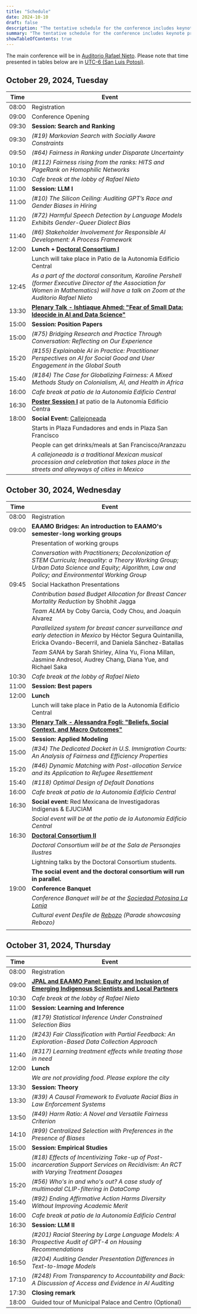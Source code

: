 ```yaml
---
title: "Schedule"
date: 2024-10-10
draft: false
description: "The tentative schedule for the conference includes keynote presentations, and panel discussions, offering attendees an overview of what to expect from the event."
summary: "The tentative schedule for the conference includes keynote presentations, and panel discussions, offering attendees an overview of what to expect from the event."
showTableOfContents: true
---
```


The main conference will be in [Auditorio Rafael Nieto](../venue/). Please note that time presented in tables below are in [UTC-6 (San Luis Potosi)](https://www.worldtimebuddy.com/mexico-san-luis-potosi-to-est).

## October 29, 2024, Tuesday

| Time       | Event                          |
|------------|--------------------------------|
| 08:00      | Registration                   |
| 09:00      | Conference Opening             |
| 09:30      | **Session: Search and Ranking**|
| 09:30      | *(#19) Markovian Search with Socially Aware Constraints*                                |
| 09:50      | *(#64) Fairness in Ranking under Disparate Uncertainty*                                 |
| 10:10      | *(#112) Fairness rising from the ranks: HITS and PageRank on Homophilic Networks*                                     |
| 10:30      | *Cafe break at the lobby of Rafael Nieto*                                    |
| 11:00      | **Session: LLM I**             |
| 11:00      | *(#10) The Silicon Ceiling: Auditing GPT’s Race and Gender Biases in Hiring*              |
| 11:20      | *(#72) Harmful Speech Detection by Language Models Exhibits Gender-Queer Dialect Bias*                                         |
| 11:40      | *(#6) Stakeholder Involvement for Responsible AI Development: A Process Framework*        |
| 12:00      | **Lunch + [Doctoral Consortium I](../../cfp/doctoral-consortium/)**                       |
|            | Lunch will take place in Patio de la Autonomía Edificio Central                         |
| 12:45      | *As a part of the doctoral consoritum, Karoline Pershell (former Executive Director of the Association for Women in Mathematics) will have a talk on Zoom at the Auditorio Rafael Nieto*                                        |
| 13:30      | **[Plenary Talk - Ishtiaque Ahmed: "Fear of Small Data: Ideocide in AI and Data Science"](../invited_speakers/)**                              |
| 15:00      | **Session: Position Papers**   |
| 15:00      | *(#75) Bridging Research and Practice Through Conversation: Reflecting on Our Experience*         |
| 15:20      | *(#155) Explainable AI in Practice: Practitioner Perspectives on AI for Social Good and User Engagement in the Global South*                                 |
| 15:40      | *(#184) The Case for Globalizing Fairness: A Mixed Methods Study on Colonialism, AI, and Health in Africa*                                       |
| 16:00      | *Cafe break at patio de la Autonomía Edificio Central*                                    |
| 16:30      | **[Poster Session I](../accepted_posters/)** at patio de la Autonomía Edificio Centra                                        |
| 18:00      | **Social Event:** [Callejoneada](https://en.wikipedia.org/wiki/Tuna_(music))              |
|            | Starts in Plaza Fundadores and ends in Plaza San Francisco                                |
|            | People can get drinks/meals at San Francisco/Aranzazu                                     |
|            | *A callejoneada is a traditional Mexican musical procession and celebration that takes place in the streets and alleyways of cities in Mexico*                                                                           |



## October 30, 2024, Wednesday

| Time       | Event                         |
|------------|-------------------------------|
| 08:00      | Registration                  |
| 09:00      | **EAAMO Bridges: An introduction to EAAMO's semester-long working groups**                |
|            | Presentation of working groups                                                            |
|            | *Conversation with Practitioners; Decolonization of STEM Curricula; Inequality: a Theory Working Group; Urban Data Science and Equity; Algorithm, Law and Policy; and Environmental Working Group*                                                         |
| 09:45      | Social Hackathon Presentations                                                            |
|            | *Contribution based Budget Allocation for Breast Cancer Mortality Reduction* by Shobhit Jagga                                                                                                    |
|            | *Team ALMA* by Coby Garcia, Cody Chou, and Joaquin Alvarez                                                                                                  |
|            | *Parallelized system for breast cancer surveillance and early detection in Mexico* by Héctor Segura Quintanilla, Ericka Ovando-Becerril, and Daniela Sánchez-Batallas                                                                                         |
|            | *Team SANA* by Sarah Shirley, Alina Yu, Fiona Millan, Jasmine Andresol, Audrey Chang,  Diana Yue, and Richael Saka                                                                                                     |
| 10:30      | *Cafe break at the lobby of Rafael Nieto*                                                 |
| 11:00      | **Session: Best papers**      |
| 12:00      | **Lunch**                     |
|            | Lunch will take place in Patio de la Autonomía Edificio Central                           |
| 13:30      | **[Plenary Talk - Alessandra Fogli: "Beliefs, Social Context, and Macro Outcomes"](../invited_speakers/)**                               |
| 15:00      | **Session: Applied Modeling** |
| 15:00      | *(#34) The Dedicated Docket in U.S. Immigration Courts: An Analysis of Fairness and Efficiency Properties*                                  |
| 15:20      | *(#46) Dynamic Matching with Post-allocation Service and its Application to Refugee Resettlement*                                |
| 15:40      | *(#118) Optimal Design of Default Donations*                                              |
| 16:00      | *Cafe break at patio de la Autonomía Edificio Central*                                    |
| 16:30      | **Social event:** Red Mexicana de Investigadoras Indígenas & EJUCIAM                      |
|            | *Social event will be at the patio de la Autonomía Edificio Central*                      |
| 16:30      | **[Doctoral Consortium II](../../cfp/doctoral-consortium/)**                              |
|            | *Doctoral Consortium will be at the Sala de Personajes Ilustres*                          |
|            | Lightning talks by the Doctoral Consortium students.                                      |
|            | **The social event and the doctoral consortium will run in parallel.**                             |
| 19:00      | **Conference Banquet**        |
|            | *Conference Banquet will be at the [Sociedad Potosina La Lonja](https://es.wikipedia.org/wiki/Sociedad_Potosina_La_Lonja)*                 |
|            | *Cultural event Desfile de [Rebozo](https://en.wikipedia.org/wiki/Rebozo) (Parade showcasing Rebozo)*    
                                             |



## October 31, 2024, Thursday

| Time       | Event                          |
|------------|--------------------------------|
| 08:00      | Registration                   |
| 09:00      | **[JPAL and EAAMO Panel: Equity and Inclusion of Emerging Indigenous Scientists and Local Partners](../../jpal/)**                            |
| 10:30      | *Cafe break at the lobby of Rafael Nieto*                                                 |
| 11:00      | **Session: Learning and Inference**                                                       |
| 11:00      | *(#179) Statistical Inference Under Constrained Selection Bias*                           |
| 11:20      | *(#243) Fair Classification with Partial Feedback: An Exploration-Based Data Collection Approach*                                     |
| 11:40      | *(#317) Learning treatment effects while treating those in need*                          |
| 12:00      | **Lunch**                      |
|            | *We are not providing food. Please explore the city*                                      |
| 13:30      | **Session: Theory**            |
| 13:30      | *(#39) A Causal Framework to Evaluate Racial Bias in Law Enforcement Systems*             |
| 13:50      | *(#49) Harm Ratio: A Novel and Versatile Fairness Criterion*                              |
| 14:10      | *(#99) Centralized Selection with Preferences in the Presence of Biases*                  |
| 15:00      | **Session: Empirical Studies** |
| 15:00      | *(#18) Effects of Incentivizing Take-up of Post-incarceration Support Services on Recidivism: An RCT with Varying Treatment Dosages*                            |
| 15:20      | *(#56) Who's in and who's out? A case study of multimodal CLIP-filtering in DataComp*                                     |
| 15:40      | *(#92) Ending Affirmative Action Harms Diversity Without Improving Academic Merit*        |
| 16:00      | *Cafe break at patio de la Autonomía Edificio Central*                                    |
| 16:30      | **Session: LLM II**            |
| 16:30      | *(#201) Racial Steering by Large Language Models: A Prospective Audit of GPT-4 on Housing Recommendations*                              |
| 16:50      | *(#204) Auditing Gender Presentation Differences in Text-to-Image Models*                 |
| 17:10      | *(#248) From Transparency to Accountability and Back: A Discussion of Access and Evidence in AI Auditing*                                     |
| 17:30      | **Closing remark**             |
| 18:00      | Guided tour of Municipal Palace and Centro (Optional)                                     |
